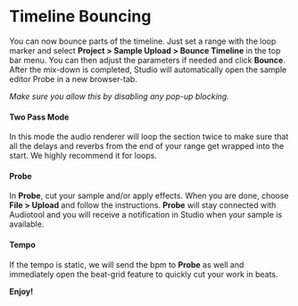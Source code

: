 # Timeline Bouncing

You can now bounce parts of the timeline. Just set a range with the loop
marker and select **Project \> Sample Upload \> Bounce Timeline** in the
top bar menu. You can then adjust the parameters if needed and click
**Bounce**. After the mix-down is completed, Studio will automatically
open the sample editor Probe in a new browser-tab.

*Make sure you allow this by disabling any pop-up blocking.*

#### Two Pass Mode

In this mode the audio renderer will loop the section twice to make sure
that all the delays and reverbs from the end of your range get wrapped
into the start. We highly recommend it for loops.

#### Probe

In **Probe**, cut your sample and/or apply effects. When you are done,
choose **File \> Upload** and follow the instructions. **Probe** will
stay connected with Audiotool and you will receive a notification in
Studio when your sample is available.

#### Tempo

If the tempo is static, we will send the bpm to **Probe** as well and
immediately open the beat-grid feature to quickly cut your work in
beats.

**Enjoy\!**
